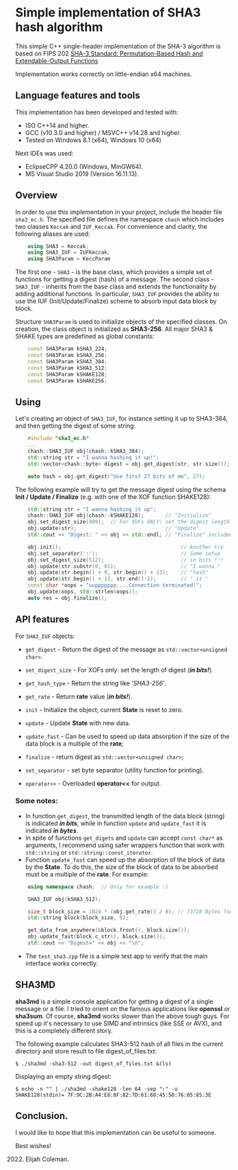 # **Simple implementation of SHA3 hash algorithm**

This simple C++ single-header implementation of the SHA-3 algorithm is based on FIPS 202
[SHA-3 Standard: Permutation-Based Hash and Extendable-Output Functions](https://github.com)

Implementation works correctly on little-endian x64 machines.

## Language features and tools

This implementation has been developed and tested with:
 * ISO C++14 and higher.
 * GCC (v10.3.0 and higher) / MSVC++ v14.28 and higher.
 * Tested on Windows 8.1 (x64), Windows 10 (x64)

Next IDEs was used:
 * EclipseCPP 4.20.0 (Windows, MinGW64).
 * MS Visual Studio 2019 (Version 16.11.13).

## Overview

In order to use this implementation in your project, include the header file
`sha3_ec.h`. The specified file defines the namespace `chash` which includes
two classes `Keccak` and `IUF_Keccak`.  For convenience and clarity, the
following aliases are used:
```cpp
    using SHA3 = Keccak;
    using SHA3_IUF = IUFKeccak;
    using SHA3Param = KeccParam
```
The first one - `SHA3` - is the base class, which provides a simple set of
functions for getting a digest (hash) of a message.
The second class - `SHA3_IUF` - inherits from the base class and extends
the functionality by adding additional functions. In particular, `SHA3_IUF`
provides the ability to use the IUF (Init/Update/Finalize) scheme to absorb
input data block by block.

Structure `SHA3Param` is used to initialize objects of
the specified classes. On creation, the class object is initialized as **SHA3-256**.
All major SHA3 & SHAKE types are predefined as global constants:
```CPP
    const SHA3Param kSHA3_224;
    const SHA3Param kSHA3_256;
    const SHA3Param kSHA3_384;
    const SHA3Param kSHA3_512;
    const SHA3Param kSHAKE128;
    const SHA3Param kSHAKE256;
```

## Using

Let's creating an object of `SHA3_IUF`, for instance setting it up to SHA3-384,
and then getting the digest of some string:
```cpp
    #include "sha3_ec.h"
    ...
    chash::SHA3_IUF obj(chash::kSHA3_384);
    std::string str = "I wanna hashing it up!";
    std::vector<chash::byte> digest = obj.get_digest(str, str.size());

    auto hash = obj.get_digest("Use first 27 bits of me", 27);
```
The following example will try to get the message digest using the schema
**Init / Update / Finalize** (e.g. with one of the XOF function SHAKE128):
```cpp
    std::string str = "I wanna hashing it up";
    chash::SHA3_IUF obj(chash::kSHAKE128);       // "Initialize"
    obj.set_digest_size(999);  // For XOFs ONLY: set the digest length (in bits!)
    obj.update(str);                             // "Update"
    std::cout << "Digest: " << obj << std::endl; // "Finalize" included

    obj.init();                                       // Another try
    obj.set_separator(':');                           // Some setup
    obj.set_digest_size(512);                         // in bits !!!
    obj.update(str.substr(0, 8));                     // "I wanna "
    obj.update(str.begin() + 9, str.begin() + 13);    // "hash"
    obj.update(str.begin() + 13, str.end()-2);        // " it "
    const char *oops = "uuppppppp....Connection terminated!";
    obj.update(oops, std::strlen(oops));
    auto res = obj.finalize();
```

## API features

For `SHA3_IUF` objects:

  * `get_digest` - Return the digest of the message as `std::vector<unsigned char>`.
  * `set_digest_size` - For XOFs only: set the length of digest (***in bits!***).
  * `get_hash_type` - Return the string like *'SHA3-256'*.
  * `get_rate` - Return **rate** value (***in bits!***).

  * `init` - Initialize the object; current **State** is reset to zero.
  * `update` - Update **State** with new data.
  * `update_fast` - Can be used to speed up data absorption if the size of the
  data block is a multiple of the **rate**;
  * `finalize` - return digest as `std::vector<unsigned char>`;
  * `set_separator` - set byte separator (utility function for printing).
  * `operator<<` - Overloaded **operator<<** for output.

### Some notes:
  * In function `get_digest`, the transmitted length of the data block (string)
  is indicated ***in bits***, while in function `update` and `update_fast`
  it is indicated ***in bytes***.
  * In spite of functions `get_digets` and `update` can accept `const char*` as
  arguments, I recommend using safer wrappers function that work with `std::string`
  or `std::string::const_iterator`.
  * Function `update_fast` can speed up the absorption of the block of data by
  the **State**. To do this, the size of the block of data to be absorbed must
  be a multiple of the **rate**. For example:
```cpp
    using namespace chash;  // Only for example :)

    SHA3_IUF obj(kSHA3_512);

    size_t block_size = 1024 * (obj.get_rate() / 8); // 73728 Bytes for SHA3-512
    std::string block(block_size, 0);

    get_data_from_anywhere(&block.front(), block.size());
    obj.update_fast(block.c_str(), block.size());
    std::cout << "Digest=" << obj << "\n";
```
  * The `test_sha3.cpp` file is a simple test app to verify that the main
  interface works correctly.

## SHA3MD

**sha3md** is a simple console application for getting a digest of a single
message or a file. I tried to orient on the famous applications like **openssl**
or **sha3sum**. Of course, **sha3md** works slower than the above tough guys.
For speed up it's necessary to use SIMD and intrinsics (like SSE or AVX),
and this is a completely different story.

The following example calculates SHA3-512 hash of all files in the current
directory and store result to file digest_of_files.txt:

    $ ./sha3md -sha3-512 -out digest_of_files.txt &(ls)

Displaying an empty string digest:

    $ echo -n "" | ./sha3md -shake128 -len 64 -sep ":" -u
    SHAKE128(stdin)= 7F:9C:2B:A4:E8:8F:82:7D:61:60:45:50:76:05:85:3E
## Conclusion.

I would like to hope that this implementation can be useful to someone.

Best wishes!

2022. Elijah Coleman.
